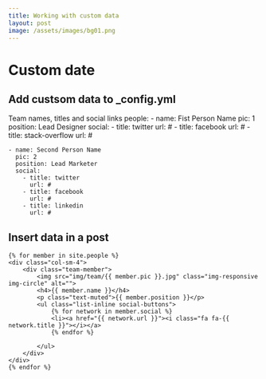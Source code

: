```yaml
---
title: Working with custom data
layout: post
image: /assets/images/bg01.png
---
```

# Custom date

## Add custsom data to _config.yml
Team names, titles and social links
    people:
    - name: Fist Person Name
      pic: 1
      position: Lead Designer
      social:
        - title: twitter
          url: #
        - title: facebook
          url: #
        - title: stack-overflow
          url: #
    
    - name: Second Person Name
      pic: 2
      position: Lead Marketer
      social:
        - title: twitter
          url: #
        - title: facebook
          url: #
        - title: linkedin
          url: #

## Insert data in a post
    {% for member in site.people %}
    <div class="col-sm-4">
        <div class="team-member">
            <img src="img/team/{{ member.pic }}.jpg" class="img-responsive img-circle" alt="">
            <h4>{{ member.name }}</h4>
            <p class="text-muted">{{ member.position }}</p>
            <ul class="list-inline social-buttons">
                {% for network in member.social %}
                <li><a href="{{ network.url }}"><i class="fa fa-{{ network.title }}"></i></a>
                {% endfor %}
    
            </ul>
        </div>
    </div>
    {% endfor %}
                
